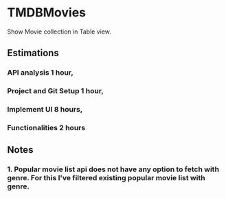 # TMDBMovies
Show Movie collection in Table view.


## Estimations
### API analysis 1 hour, 
### Project and Git Setup 1 hour, 
### Implement UI 8 hours, 
### Functionalities 2 hours

## Notes
### 1. Popular movie list api does not have any option to fetch with genre. For this I've filtered existing popular movie list with genre.  
